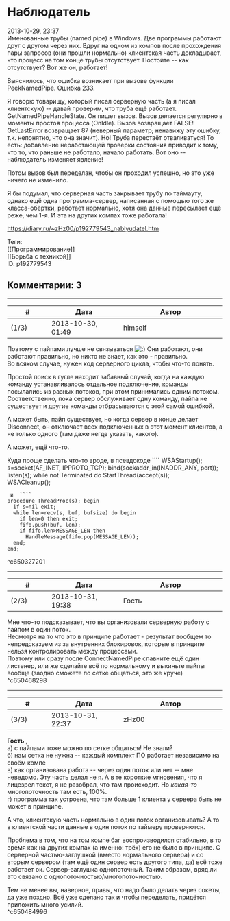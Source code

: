 Наблюдатель
===========

  
2013-10-29, 23:37  
 Именованные трубы (named pipe) в Windows. Две программы работают друг с другом через них. Вдруг на одном из компов после прохождения пары запросов (они прошли нормально) клиентская часть докладывает, что процесс на том конце трубы отсутствует. Постойте -- как отсутствует? Вот же он, работает!   
   
 Выяснилось, что ошибка возникает при вызове функции PeekNamedPipe. Ошибка 233.   
   
 Я говорю товарищу, который писал серверную часть (а я писал клиентскую) -- давай проверим, что труба ещё работает. GetNamedPipeHandleState. Он пишет вызов. Вызов делается регулярно в моменты простоя процесса (OnIdle). Вызов возвращает FALSE! GetLastError возвращает 87 (неверный параметр; ненавижу эту ошибку, т.к. непонятно, что она значит). Но! Труба перестаёт отваливаться! То есть: добавление неработающей проверки состояния приводит к тому, что то, что раньше не работало, начало работать. Вот оно -- наблюдатель изменяет явление!   
   
 Потом вызов был переделан, чтобы он проходил успешно, но это уже ничего не изменило.   
   
 Я бы подумал, что серверная часть закрывает трубу по таймауту, однако ещё одна программа-сервер, написанная с помощью того же класса-обёртки, работает нормально, хотя она данные пересылает ещё реже, чем 1-я. И эта на других компах тоже работала!   
  
<https://diary.ru/~zHz00/p192779543_nablyudatel.htm>  
  
Теги:  
[[Программирование]]  
[[Борьба с техникой]]  
ID: p192779543  


Комментарии: 3
--------------

  


---



|         #         |              Дата              |                     Автор                     |           ID           |
| --- | --- | --- | --- |
| (1/3) | 2013-10-30, 01:49 | himself | c650327201 |

  
 Поэтому с пайпами лучше не связываться ![:)](http://static.diary.ru/picture/3.gif) Они работают, они работают правильно, но никто не знает, как это - правильно.   
 Во всяком случае, нужен код серверного цикла, чтобы что-то понять.   
   
 Простой поиск в гугле находит забавный случай, когда на каждую команду устанавливалось отдельное подключение, команды посылались из разных потоков, при этом принимались одним потоком. Соответственно, пока сервер обслуживает одну команду, пайпа не существует и другие команды отбрасываются с этой самой ошибкой.   
   
 А может быть, пайп существует, но когда сервер в конце делает Disconnect, он отключает всех подключенных в этот момент клиентов, а не только одного (там даже негде указать, какого).   
   
 А может, ещё что-то.   
   
 Куда проще сделать что-то вроде, в псевдокоде  ````
WSAStartup();  
s=socket(AF_INET, IPPROTO_TCP);
bind(sockaddr_in(INADDR_ANY, port));
listen(s);
while not Terminated do
  StartThread(accept(s));  
WSACleanup();
````   
 и  ````
procedure ThreadProc(s); begin  
  if s=nil exit;  
  while len=recv(s, buf, bufsize) do begin  
    if len=0 then exit;  
    fifo.push(buf, len);  
    if fifo.len>MESSAGE_LEN then  
      HandleMessage(fifo.pop(MESSAGE_LEN));  
  end;  
end;
````   
   
 ^c650327201

---



|         #         |              Дата              |                     Автор                     |           ID           |
| --- | --- | --- | --- |
| (2/3) | 2013-10-31, 19:38 | Гость | c650468298 |

  
 Мне что-то подсказывает, что вы организовали серверную работу с пайпом в один поток.   
 Несмотря на то что это в принципе работает - результат вообщем то непредсказуем из за внутренних блокировок, которые в принципе нельзя контролировать между процессами.   
 Поэтому или сразу после ConnectNamedPipe спавните ещё один листенер, или же сделайте всё по нормальному и выкиньте пайпы вообще (заодно сможете по сетке общаться, это же круче)   
 ^c650468298

---



|         #         |              Дата              |                     Автор                     |           ID           |
| --- | --- | --- | --- |
| (3/3) | 2013-10-31, 22:37 | zHz00 | c650484996 |

  
  **Гость**  ,   
 а) с пайпами тоже можно по сетке общаться! Не знали?   
 б) нам сетка не нужна -- каждый комплект ПО работает независимо на своём компе   
 в) как организована работа -- через один поток или нет -- мне неведомо. Эту часть делал не я. А в те короткие мгновения, что я лицезрел текст, я не разобрал, что там происходит. Но  *какая-то*  многопоточность там есть, 100%.   
 г) программа так устроена, что там больше 1 клиента у сервера быть не может в принципе.   
   
 А что, клиентскую часть нормально в один поток организовывать? А то в клиентской части данные в один поток по таймеру проверяются.   
   
 Проблема в том, что на том компе баг воспроизводился стабильно, в то время как на других компах (а именно: трёх) его не было в принципе. С серверной частью-заглушкой (вместо нормального сервера) и со вторым сервером (там ещё один сервер есть другого типа, да) всё тоже работает ок. Сервер-заглушка однопоточный. Таким образом, вряд ли это связано с однопоточностью/многопоточностью.   
   
 Тем не менее вы, наверное, правы, что надо было делать через сокеты, да уже поздно. Всё уже сделано так и чтобы переделать, придётся приложить много усилий.   
 ^c650484996